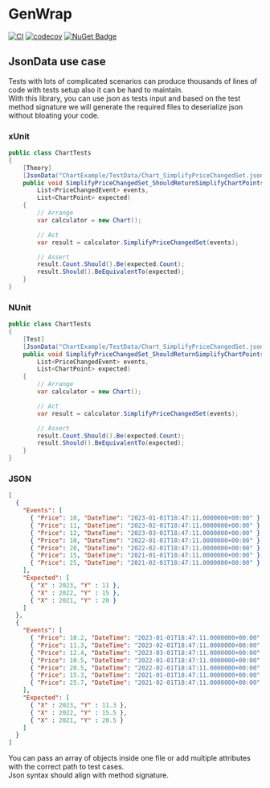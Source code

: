 # GenWrap

[![CI](https://github.com/Nairda015/GenWrap/actions/workflows/pull-request.yml/badge.svg)](https://github.com/Nairda015/GenWrap/actions/workflows/pull-request.yml)
[![codecov](https://codecov.io/gh/Nairda015/GenWrap/branch/main/graph/badge.svg?token=DAD5PSBP23)](https://codecov.io/gh/Nairda015/GenWrap)
[![NuGet Badge](https://buildstats.info/nuget/GenWrap.Abstraction)](https://www.nuget.org/packages/GenWrap.Abstraction/)

## JsonData use case
Tests with lots of complicated scenarios can produce thousands of lines of code with tests setup also it can be hard to maintain.  
With this library, you can use json as tests input and based on the test method signature we will generate the required files to deserialize json without bloating your code.

### xUnit
```cs
public class ChartTests
{
    [Theory]
    [JsonData("ChartExample/TestData/Chart_SimplifyPriceChangedSet.json")]
    public void SimplifyPriceChangedSet_ShouldReturnSimplifyChartPoints(
        List<PriceChangedEvent> events,
        List<ChartPoint> expected)
    {
        // Arrange
        var calculator = new Chart();

        // Act
        var result = calculator.SimplifyPriceChangedSet(events);

        // Assert
        result.Count.Should().Be(expected.Count);
        result.Should().BeEquivalentTo(expected);
    }
}
```

### NUnit
```cs
public class ChartTests
{
    [Test]
    [JsonData("ChartExample/TestData/Chart_SimplifyPriceChangedSet.json")]
    public void SimplifyPriceChangedSet_ShouldReturnSimplifyChartPoints(
        List<PriceChangedEvent> events,
        List<ChartPoint> expected)
    {
        // Arrange
        var calculator = new Chart();

        // Act
        var result = calculator.SimplifyPriceChangedSet(events);

        // Assert
        result.Count.Should().Be(expected.Count);
        result.Should().BeEquivalentTo(expected);
    }
}
```

### JSON
```json
[
  {
    "Events": [
      { "Price": 10, "DateTime": "2023-01-01T18:47:11.0000000+00:00" },
      { "Price": 11, "DateTime": "2023-02-01T18:47:11.0000000+00:00" },
      { "Price": 12, "DateTime": "2023-03-01T18:47:11.0000000+00:00" },
      { "Price": 10, "DateTime": "2022-01-01T18:47:11.0000000+00:00" },
      { "Price": 20, "DateTime": "2022-02-01T18:47:11.0000000+00:00" },
      { "Price": 15, "DateTime": "2021-01-01T18:47:11.0000000+00:00" },
      { "Price": 25, "DateTime": "2021-02-01T18:47:11.0000000+00:00" }
    ],
    "Expected": [
      { "X" : 2023, "Y" : 11 },
      { "X" : 2022, "Y" : 15 },
      { "X" : 2021, "Y" : 20 }
    ]
  },
  {
    "Events": [
      { "Price": 10.2, "DateTime": "2023-01-01T18:47:11.0000000+00:00" },
      { "Price": 11.3, "DateTime": "2023-02-01T18:47:11.0000000+00:00" },
      { "Price": 12.4, "DateTime": "2023-03-01T18:47:11.0000000+00:00" },
      { "Price": 10.5, "DateTime": "2022-01-01T18:47:11.0000000+00:00" },
      { "Price": 20.5, "DateTime": "2022-02-01T18:47:11.0000000+00:00" },
      { "Price": 15.3, "DateTime": "2021-01-01T18:47:11.0000000+00:00" },
      { "Price": 25.7, "DateTime": "2021-02-01T18:47:11.0000000+00:00" }
    ],
    "Expected": [
      { "X" : 2023, "Y" : 11.3 },
      { "X" : 2022, "Y" : 15.5 },
      { "X" : 2021, "Y" : 20.5 }
    ]
  }
]
```
You can pass an array of objects inside one file or add multiple attributes with the correct path to test cases.  
Json syntax should align with method signature.
